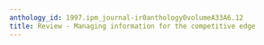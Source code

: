 ```yaml
---
anthology_id: 1997.ipm_journal-ir0anthology0volumeA33A6.12
title: Review - Managing information for the competitive edge
---
```

